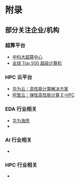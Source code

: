 # 附录

## 部分关注企业/机构

### 超算平台

- [中科大超算中心](http://scc.ustc.edu.cn/)
- [全球 Top 500 超级计算机](https://top500.org/)



### HPC 云平台

- [华为云｜高性能计算解决方案](https://www.huaweicloud.com/solution/highperformance/?)
- [阿里云｜弹性高性能计算 E-HPC](https://www.aliyun.com/product/ehpc)



### EDA 行业相关

- [华为海思](http://www.hisilicon.com/en/)
- 



### AI 行业相关

- 



### HPC 行业相关

- 

